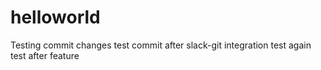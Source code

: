 # helloworld
Testing commit changes
test commit after slack-git integration
test again
test after feature
